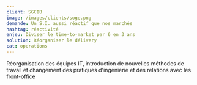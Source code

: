 ```yaml
---
client: SGCIB
image: /images/clients/soge.png
demande: Un S.I. aussi réactif que nos marchés
hashtag: réactivité
enjeu: Diviser le time-to-market par 6 en 3 ans
solution: Réorganiser le délivery
cat: operations
---
```

Réorganisation des équipes IT, introduction de nouvelles méthodes de travail et changement des pratiques d'ingénierie et des relations avec les front-office